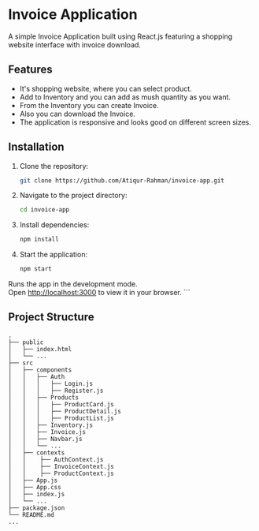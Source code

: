 # Invoice Application

A simple Invoice Application built using React.js featuring a shopping website interface with invoice download.

## Features

- It's shopping website, where you can select product.
- Add to Inventory and you can add as mush quantity as you want.
- From the Inventory you can create Invoice.
- Also you can download the Invoice.
- The application is responsive and looks good on different screen sizes.

## Installation

1. Clone the repository:

   ```bash
   git clone https://github.com/Atiqur-Rahman/invoice-app.git
   ```

2. Navigate to the project directory:

   ```bash
   cd invoice-app
   ```

3. Install dependencies:

   ```bash
   npm install
   ```

4. Start the application:
   ```bash
   npm start
   ```

Runs the app in the development mode.\
Open [http://localhost:3000](http://localhost:3000) to view it in your browser. ```

## Project Structure

```plaintext
.
├── public
│   ├── index.html
│   └── ...
├── src
│   ├── components
│   │   ├── Auth
│   │   │   ├── Login.js
│   │   │   ├── Register.js
│   │   ├── Products
│   │   │   ├── ProductCard.js
│   │   │   ├── ProductDetail.js
│   │   │   ├── ProductList.js
│   │   ├── Inventory.js
│   │   ├── Invoice.js
│   │   ├── Navbar.js
│   │   └── ...
│   ├── contexts
│   │    ├── AuthContext.js
│   │    ├── InvoiceContext.js
│   │    ├── ProductContext.js
│   ├── App.js
│   ├── App.css
│   ├── index.js
│   └── ...
├── package.json
└── README.md
...
```
